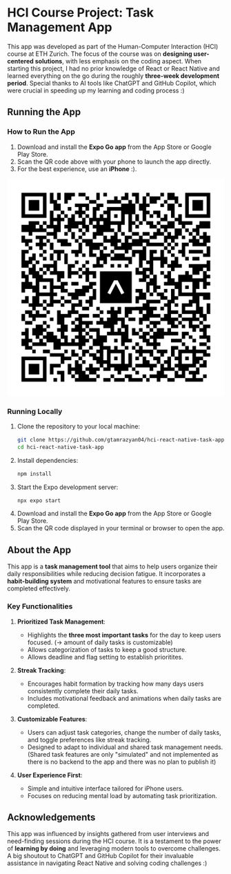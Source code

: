 # HCI Course Project: Task Management App

This app was developed as part of the Human-Computer Interaction (HCI) course at ETH Zurich. The focus of the course was on **designing user-centered solutions**, with less emphasis on the coding aspect. When starting this project, I had no prior knowledge of React or React Native and learned everything on the go during the roughly **three-week development period**. Special thanks to AI tools like ChatGPT and GitHub Copilot, which were crucial in speeding up my learning and coding process :) 

## Running the App
### How to Run the App
1. Download and install the **Expo Go app** from the App Store or Google Play Store.
2. Scan the QR code above with your phone to launch the app directly.
3. For the best experience, use an **iPhone** :).

![QR Code to App](./expo-qr-code.svg) <!-- Replace with the actual QR code image -->

### Running Locally
1. Clone the repository to your local machine:
   ```bash
   git clone https://github.com/gtamrazyan04/hci-react-native-task-app
   cd hci-react-native-task-app
   ```
2. Install dependencies:
   ```bash
   npm install
   ```
3. Start the Expo development server:
   ```bash
   npx expo start
   ```
4. Download and install the **Expo Go app** from the App Store or Google Play Store.
5. Scan the QR code displayed in your terminal or browser to open the app.

## About the App

This app is a **task management tool** that aims to help users organize their daily responsibilities while reducing decision fatigue. It incorporates a **habit-building system** and motivational features to ensure tasks are completed effectively. 

### Key Functionalities
1. **Prioritized Task Management**: 
   - Highlights the **three most important tasks** for the day to keep users focused. (-> amount of daily tasks is customizable)
   - Allows categorization of tasks to keep a good structure.
   - Allows deadline and flag setting to establish prioritites.

2. **Streak Tracking**:
   - Encourages habit formation by tracking how many days users consistently complete their daily tasks.
   - Includes motivational feedback and animations when daily tasks are completed.

3. **Customizable Features**:
   - Users can adjust task categories, change the number of daily tasks, and toggle preferences like streak tracking.
   - Designed to adapt to individual and shared task management needs. (Shared task features are only "simulated" and not implemented as there is no backend to the app and there was no plan to publish it)

4. **User Experience First**:
   - Simple and intuitive interface tailored for iPhone users.
   - Focuses on reducing mental load by automating task prioritization.


## Acknowledgements
This app was influenced by insights gathered from user interviews and need-finding sessions during the HCI course. It is a testament to the power of **learning by doing** and leveraging modern tools to overcome challenges. A big shoutout to ChatGPT and GitHub Copilot for their invaluable assistance in navigating React Native and solving coding challenges :)
